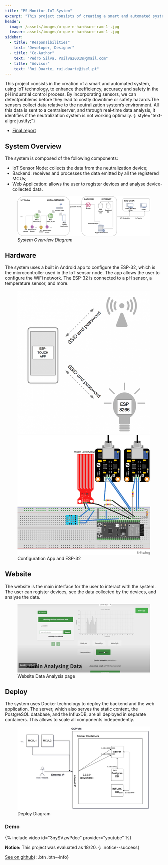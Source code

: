 ```yaml
---
title: "PS-Monitor-IoT-System"
excerpt: "This project consists of creating a smart and automated system using IoT technology to enhance efficiency, accuracy, and safety in the pH industrial control process."
header:
  image: /assets/images/o-que-e-hardware-ram-1-.jpg
  teaser: assets/images/o-que-e-hardware-ram-1-.jpg
sidebar:
  - title: "Responsibilities"
    text: "Developer, Designer"
  - title: "Co-Author"
    text: "Pedro Silva, Psilva20019@gmail.com"
  - title: "Advisor"
    text: "Rui Duarte, rui.duarte@isel.pt"
---
```


This project consists in the creation of a smart and automated system, using IoT technology, to enhance theefficiency, accuracy and safety in the pH industrial control process. By incorporating sensors, we can detectproblems before they lead to costly downtime or safety hazards.The sensors collect data relative to the neutralization system’s environment. All this data is sent to a centralserver, and through real-time data analysis, it identifies if the neutralization system is not working optimally.
{: style="text-align: justify;"}

- [Final report](https://github.com/MiguelRocha2001/PS-Monitor-IoT-System/blob/main/Documentation/Report/IoT_System_for_pH_Monitoring_in_Industrial_Facilities.pdf)

## System Overview

The system is composed of the following components:
  - IoT Sensor Node: collects the data from the neutralization device;
  - Backend: receives and processes the data emitted by all the registered MCUs;
  - Web Application: allows the user to register devices and analyse device-collected data.

<figure>
  <img src="/assets/images/System architecture.png" alt="System Overview">
  <figcaption style="font-style: italic;">System Overview Diagram</figcaption>
</figure>


## Hardware

The system uses a built in Android app to configure the ESP-32, which is the microcontroller used in the IoT sensor node. The app allows the user to configure the WiFi network. The ESP-32 is connected to a pH sensor, a temperature sensor, and more.

<figure class="half">
    <img src="/assets/images/screen_shot_2016-04-27_at_1.30.27_pm_0.png">
    <img src="/assets/images/ESP32-S2-Assembly_bb.png">
    <figcaption>Configuration App and ESP-32</figcaption>
</figure>

## Website

The website is the main interface for the user to interact with the system. The user can register devices, see the data collected by the devices, and analyse the data.

<figure>
    <img src="/assets/images/Website.png">
    <figcaption>Website Data Analysis page</figcaption>
</figure>

## Deploy

The system uses Docker technology to deploy the backend and the web application. The server, which also serves the static content, the PostgreSQL database, and the InfluxDB, are all deployed in separate containers. This allows to scale all components independently.

<figure>
    <img src="/assets/images/GCP VM Arquitecture.png">
    <figcaption>Deploy Diagram</figcaption>
</figure>

### Demo
{% include video id="3nySVzwPdcc" provider="youtube" %}

**Notice:** This project was evaluated as 18/20.
{: .notice--success}

[See on github](https://github.com/MiguelRocha2001/PS-Monitor-IoT-System){: .btn .btn--info}